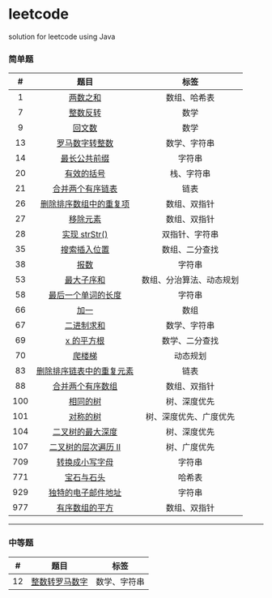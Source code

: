 # leetcode
solution for leetcode using Java

### 简单题

|   #   |                                                题目                                                |           标签           |
| :---: | :------------------------------------------------------------------------------------------------: | :----------------------: |
|   1   |                      [两数之和](<https://leetcode-cn.com/problems/two-sum/>)                       |       数组、哈希表       |
|   7   |                  [整数反转](<https://leetcode-cn.com/problems/reverse-integer/>)                   |           数学           |
|   9   |                  [回文数](<https://leetcode-cn.com/problems/palindrome-number/>)                   |           数学           |
|  13   |               [罗马数字转整数](<https://leetcode-cn.com/problems/roman-to-integer/>)               |       数学、字符串       |
|  14   |             [最长公共前缀](<https://leetcode-cn.com/problems/longest-common-prefix/>)              |          字符串          |
|  20   |                [有效的括号](<https://leetcode-cn.com/problems/valid-parentheses/>)                 |        栈、字符串        |
|  21   |           [合并两个有序链表](<https://leetcode-cn.com/problems/merge-two-sorted-lists/>)           |           链表           |
|  26   | [删除排序数组中的重复项](<https://leetcode-cn.com/problems/remove-duplicates-from-sorted-array/>)  |       数组、双指针       |
|  27   |                   [移除元素](<https://leetcode-cn.com/problems/remove-element/>)                   |       数组、双指针       |
|  28   |               [实现 strStr()](<https://leetcode-cn.com/problems/implement-strstr/>)                |      双指针、字符串      |
|  35   |             [搜索插入位置](<https://leetcode-cn.com/problems/search-insert-position/>)             |      数组、二分查找      |
|  38   |                     [报数](<https://leetcode-cn.com/problems/count-and-say/>)                      |          字符串          |
|  53   |                 [最大子序和](<https://leetcode-cn.com/problems/maximum-subarray/>)                 | 数组、分治算法、动态规划 |
|  58   |           [最后一个单词的长度](<https://leetcode-cn.com/problems/length-of-last-word/>)            |          字符串          |
|  66   |                        [加一](<https://leetcode-cn.com/problems/plus-one/>)                        |           数组           |
|  67   |                    [二进制求和](<https://leetcode-cn.com/problems/add-binary/>)                    |       数学、字符串       |
|  69   |                      [x 的平方根](<https://leetcode-cn.com/problems/sqrtx/>)                       |      数学、二分查找      |
|  70   |                   [爬楼梯](<https://leetcode-cn.com/problems/climbing-stairs/>)                    |         动态规划         |
|  83   | [删除排序链表中的重复元素](<https://leetcode-cn.com/problems/remove-duplicates-from-sorted-list/>) |           链表           |
|  88   |             [合并两个有序数组](<https://leetcode-cn.com/problems/merge-sorted-array/>)             |       数组、双指针       |
|  100  |                     [相同的树](<https://leetcode-cn.com/problems/same-tree/>)                      |       树、深度优先       |
|  101  |                   [对称的树](<https://leetcode-cn.com/problems/symmetric-tree/>)                   |  树、深度优先、广度优先  |
|  104  |        [二叉树的最大深度](<https://leetcode-cn.com/problems/maximum-depth-of-binary-tree/>)        |       树、深度优先       |
|  107  |   [二叉树的层次遍历 Ⅱ](<https://leetcode-cn.com/problems/binary-tree-level-order-traversal-ii/>)   |       树、广度优先       |
|  709  |                [转换成小写字母](<https://leetcode-cn.com/problems/to-lower-case/>)                 |          字符串          |
|  771  |                [宝石与石头](<https://leetcode-cn.com/problems/jewels-and-stones/>)                 |          哈希表          |
|  929  |          [独特的电子邮件地址](<https://leetcode-cn.com/problems/unique-email-addresses/>)          |          字符串          |
|  977  |          [有序数组的平方](<https://leetcode-cn.com/problems/squares-of-a-sorted-array/>)           |       数组、双指针       |



------



### 中等题

|   #   |                                  题目                                  |     标签     |
| :---: | :--------------------------------------------------------------------: | :----------: |
|  12   | [整数转罗马数字](<https://leetcode-cn.com/problems/integer-to-roman/>) | 数学、字符串 |

